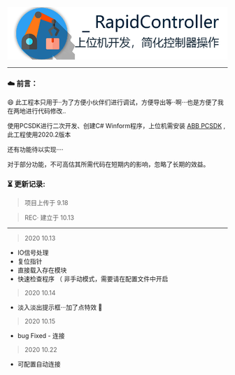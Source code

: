 ![Logo](https://github.com/FreeXMelody/RapidController/blob/master/ReadMe/logo.png)

------



### ☁️ 前言：

😄 此工程本只用于··为了方便小伙伴们进行调试，方便导出等··啊···也是方便了我在两地进行代码修改..

 使用PCSDK进行二次开发、创建C# Winform程序，上位机需安装 [ABB PCSDK](https://developercenter.robotstudio.com/pc-sdk/download) ,此工程使用2020.2版本

还有功能待以实现····

对于部分功能，不可高估其所需代码在短期内的影响，忽略了长期的效益。

### ⏳ 更新记录:

> 项目上传于 9.18

> REC· 建立于 10.13

---

> 2020 10.13

- IO信号处理
- 复位指针
- 直接载入存在模块
- 快速检查程序 （ 非手动模式，需要请在配置文件中开启

> 2020 10.14

- 淡入淡出提示框···加了点特效 🤣

> 2020 10.15

- bug Fixed - 连接

> 2020 10.22

- 可配置自动连接